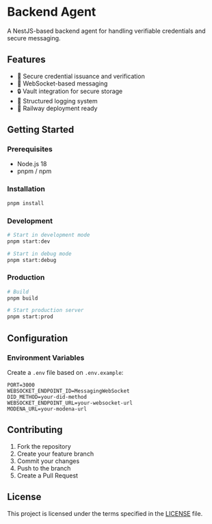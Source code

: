 # Backend Agent

A NestJS-based backend agent for handling verifiable credentials and secure messaging.

## Features

- 🔐 Secure credential issuance and verification
- 📨 WebSocket-based messaging
- 🔒 Vault integration for secure storage
- 📝 Structured logging system
- 🚀 Railway deployment ready

## Getting Started

### Prerequisites

- Node.js 18
- pnpm / npm

### Installation

```bash
pnpm install
```

### Development

```bash
# Start in development mode
pnpm start:dev

# Start in debug mode
pnpm start:debug
```

### Production

```bash
# Build
pnpm build

# Start production server
pnpm start:prod
```

## Configuration

### Environment Variables

Create a `.env` file based on `.env.example`:

```env
PORT=3000
WEBSOCKET_ENDPOINT_ID=MessagingWebSocket
DID_METHOD=your-did-method
WEBSOCKET_ENDPOINT_URL=your-websocket-url
MODENA_URL=your-modena-url
```

## Contributing

1. Fork the repository
2. Create your feature branch
3. Commit your changes
4. Push to the branch
5. Create a Pull Request

## License

This project is licensed under the terms specified in the [LICENSE](LICENSE) file.

